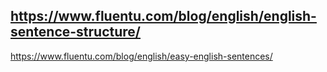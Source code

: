 ## <https://www.fluentu.com/blog/english/english-sentence-structure/>

https://www.fluentu.com/blog/english/easy-english-sentences/
